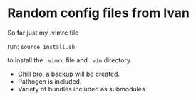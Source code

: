 Random config files from Ivan
=============================

So far just my .vimrc file

run: `source install.sh`

to install the `.vimrc` file and `.vim` directory.

* Chill bro, a backup will be created.
* Pathogen is included.
* Variety of bundles included as submodules
